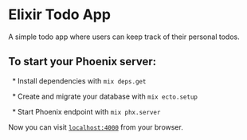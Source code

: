 # Elixir Todo App

A simple todo app where users can keep track of their personal todos.

## To start your Phoenix server:

  * Install dependencies with `mix deps.get`

  * Create and migrate your database with `mix ecto.setup`

  * Start Phoenix endpoint with `mix phx.server`

Now you can visit [`localhost:4000`](http://localhost:4000) from your browser.